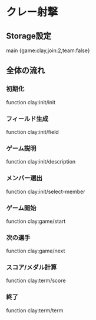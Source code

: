 # クレー射撃

## Storage設定
main {game:clay,join:2,team:false}

## 全体の流れ
### 初期化
function clay:init/init
### フィールド生成
function clay:init/field
### ゲーム説明
function clay:init/description
### メンバー選出
function clay:init/select-member
### ゲーム開始
function clay:game/start
### 次の選手
function clay:game/next
### スコア/メダル計算
function clay:term/score
### 終了
function clay:term/term
